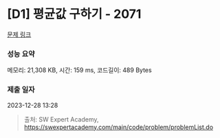 # [D1] 평균값 구하기 - 2071 

[문제 링크](https://swexpertacademy.com/main/code/problem/problemDetail.do?contestProbId=AV5QRnJqA5cDFAUq) 

### 성능 요약

메모리: 21,308 KB, 시간: 159 ms, 코드길이: 489 Bytes

### 제출 일자

2023-12-28 13:28



> 출처: SW Expert Academy, https://swexpertacademy.com/main/code/problem/problemList.do
